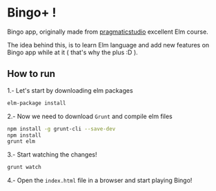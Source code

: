 # Bingo+ !
Bingo app, originally made from [pragmaticstudio](https://pragmaticstudio.com/elm) excellent Elm course.

The idea behind this, is to learn Elm language and add new features on Bingo app while at it ( that's why the plus :D ).

## How to run

1.- Let's start by downloading elm packages

```bash
elm-package install
```

2.- Now we need to download `Grunt` and compile elm files

```bash
npm install -g grunt-cli --save-dev
npm install
grunt elm
```

3.- Start watching the changes!

```bash
grunt watch
```

4.- Open the `index.html` file in a browser and start playing Bingo!
